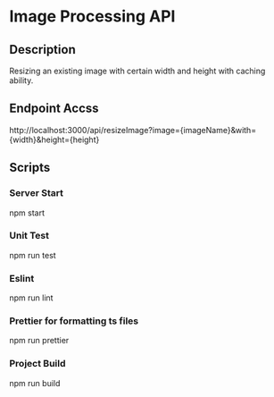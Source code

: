 # Image Processing API 
 ## Description
Resizing an existing image with certain width and height with caching ability.

## Endpoint Accss
http://localhost:3000/api/resizeImage?image={imageName}&with={width}&height={height}

## Scripts 
### Server Start
npm start
### Unit Test
npm run test
### Eslint
npm run lint
### Prettier for formatting ts files
npm run prettier
### Project Build
npm run build

